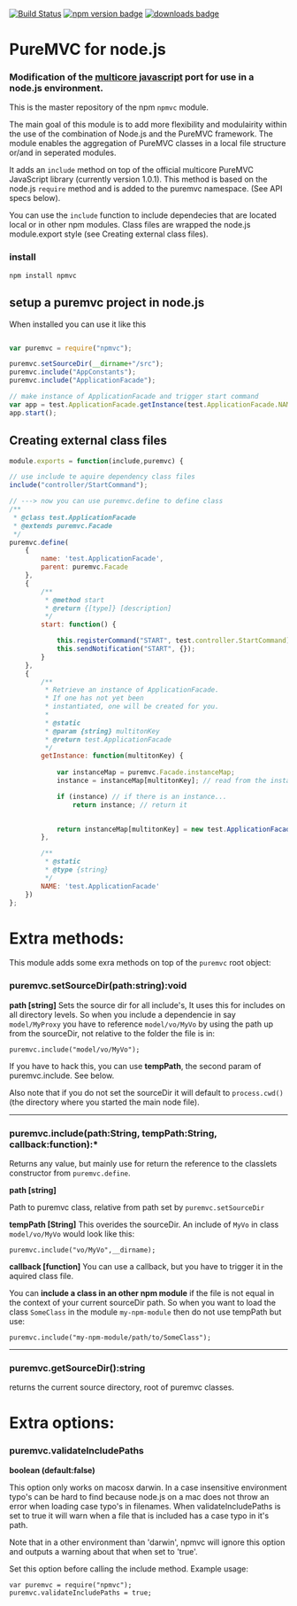 [![Build Status](https://travis-ci.org/rstr74/npmvc.svg?branch=develop)](https://travis-ci.org/rstr74/npmvc)
[![npm version badge](https://img.shields.io/npm/v/npmvc.svg)](https://www.npmjs.org/package/npmvc)
[![downloads badge](http://img.shields.io/npm/dm/npmvc.svg)](https://www.npmjs.org/package/npmvc)

# PureMVC for node.js

### Modification of the [multicore javascript](https://github.com/PureMVC/puremvc-js-multicore-framework/wiki) port for use in a node.js environment.

This is the master repository of the npm ```npmvc``` module.

The main goal of this module is to add more flexibility and modulairity within the use of the combination of Node.js and the PureMVC framework. The module enables the aggregation of PureMVC classes in a local file structure or/and in seperated modules.

It adds an ```include``` method on top of the official multicore PureMVC JavaScript library (currently version 1.0.1). This method is based on the node.js ```require``` method and is added to the puremvc namespace. (See API specs below).

You can use the ```include``` function to include dependecies that are located local or in other npm modules. Class files are wrapped the node.js module.export style (see Creating external class files).


### install

```
npm install npmvc
```

## setup a puremvc project in node.js

When installed you can use it like this
```js

var puremvc = require("npmvc");

puremvc.setSourceDir(__dirname+"/src");
puremvc.include("AppConstants");
puremvc.include("ApplicationFacade");

// make instance of ApplicationFacade and trigger start command
var app = test.ApplicationFacade.getInstance(test.ApplicationFacade.NAME);
app.start();

```

## Creating external class files
```js
module.exports = function(include,puremvc) {

// use include te aquire dependency class files
include("controller/StartCommand");

// ---> now you can use puremvc.define to define class
/**
 * @class test.ApplicationFacade
 * @extends puremvc.Facade
 */
puremvc.define(
	{
		name: 'test.ApplicationFacade',
		parent: puremvc.Facade
	},
	{
		/**
		 * @method start
		 * @return {[type]} [description]
		 */
		start: function() {

			this.registerCommand("START", test.controller.StartCommand);
			this.sendNotification("START", {});
		}
	},
	{
		/**
		 * Retrieve an instance of ApplicationFacade. 
		 * If one has not yet been
		 * instantiated, one will be created for you.
		 *
		 * @static
		 * @param {string} multitonKey
		 * @return test.ApplicationFacade
		 */
		getInstance: function(multitonKey) {
			
			var instanceMap = puremvc.Facade.instanceMap;
			instance = instanceMap[multitonKey]; // read from the instance map

			if (instance) // if there is an instance...
				return instance; // return it

			
			return instanceMap[multitonKey] = new test.ApplicationFacade(multitonKey);
		},

		/**
		 * @static
		 * @type {string}
		 */
		NAME: 'test.ApplicationFacade'
	})
};
```


# Extra methods:
This module adds some exra methods on top of the ```puremvc``` root object:

### puremvc.setSourceDir(path:string):void
**path [string]** Sets the source dir for all include's, It uses this for includes on all directory levels. So when you include a dependencie in say ```model/MyProxy``` you have to reference ```model/vo/MyVo``` by using the path up from the sourceDir, not relative to the folder the file is in: 

```
puremvc.include("model/vo/MyVo");
```

If you have to hack this, you can use **tempPath**, the second param of puremvc.include. See below.

Also note that if you do not set the sourceDir it will default to ```process.cwd()``` (the directory where you started the main node file).

----
### puremvc.include(path:String, tempPath:String, callback:function):*

Returns any value, but mainly use for return the reference to the classlets constructor from ```puremvc.define```.

**path [string]**

Path to puremvc class, relative from path set by ```puremvc.setSourceDir```

**tempPath [String]**
This overides the sourceDir. An include of ```MyVo``` in class ```model/vo/MyVo``` would look like this:

```
puremvc.include("vo/MyVo",__dirname);
```

**callback [function]**
You can use a callback, but you have to trigger it in the aquired class file.

You can **include a class in an other npm module** if the file is not equal in the context of your current sourceDir path. So when you want to load the class ```SomeClass``` in the module ```my-npm-module``` then do not use tempPath but use:

```
puremvc.include("my-npm-module/path/to/SomeClass");
```

----
### puremvc.getSourceDir():string
returns the current source directory, root of puremvc classes.


# Extra options:

### puremvc.validateIncludePaths 
**boolean (default:false)**

This option only works on macosx darwin. In a case insensitive environment typo's can be hard to find because node.js on a mac does not throw an error when loading case typo's in filenames. When validateIncludePaths is set to true it will warn when a file that is included has a case typo in it's path.

Note that in a other environment than 'darwin', npmvc will ignore this option and outputs a warning about that when set to 'true'.

Set this option before calling the include method.
Example usage:
```
var puremvc = require("npmvc");
puremvc.validateIncludePaths = true;
```